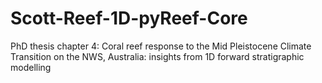# Scott-Reef-1D-pyReef-Core
PhD thesis chapter 4: Coral reef response to the Mid Pleistocene Climate Transition on the NWS, Australia: insights from 1D forward stratigraphic modelling
